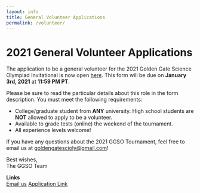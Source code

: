 ```yaml
---
layout: info
title: General Volunteer Applications
permalink: /volunteer/
---
```


# 2021 General Volunteer Applications

The application to be a general volunteer for the 2021 Golden Gate Science Olympiad Invitational is now open <a target="_blank" href="https://forms.gle/ciCogNc3kiFwDWJw7">here</a>. This form will be due on <b>January 3rd, 2021</b> at <b>11:59 PM PT</b>.

Please be sure to read the particular details about this role in the form description. You must meet the following requirements:

- College/graduate student from <b>ANY</b> university. High school students are <b>NOT</b> allowed to apply to be a volunteer.
- Available to grade tests (online) the weekend of the tournament.
- All experience levels welcome!

If you have any questions about the 2021 GGSO Tournament, feel free to email us at goldengatescioly@gmail.com! 

Best wishes, <br/>
The GGSO Team

**Links**
<br/>
<a class="btn btn-md btn-mid" target="_blank" href="mailto:goldengatescioly@gmail.com">Email us</a>
<a class = "btn btn-md btn-mid" target="_blank" href="https://forms.gle/ciCogNc3kiFwDWJw7">Application Link</a>